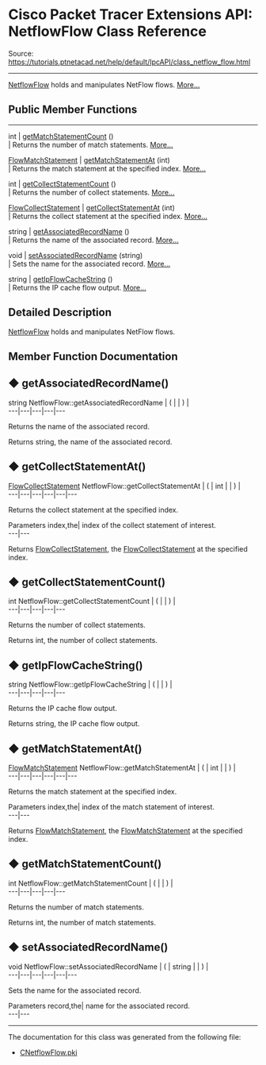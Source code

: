# Cisco Packet Tracer Extensions API: NetflowFlow Class Reference

Source: https://tutorials.ptnetacad.net/help/default/IpcAPI/class_netflow_flow.html

---

[NetflowFlow](class_netflow_flow.html "NetflowFlow holds and manipulates NetFlow flows.") holds and manipulates NetFlow flows. [More...](class_netflow_flow.html#details)

##  Public Member Functions  
  
---  
int | [getMatchStatementCount](class_netflow_flow.html#aebba48e87dec7e6cbc1eac7cc0f6e498) ()  
| Returns the number of match statements. [More...](class_netflow_flow.html#aebba48e87dec7e6cbc1eac7cc0f6e498)  
  
[FlowMatchStatement](struct_flow_match_statement.html) | [getMatchStatementAt](class_netflow_flow.html#a6b7319d9bc2bb576d0755d8ba9ea1664) (int)  
| Returns the match statement at the specified index. [More...](class_netflow_flow.html#a6b7319d9bc2bb576d0755d8ba9ea1664)  
  
int | [getCollectStatementCount](class_netflow_flow.html#a4c0fe5e711f168325e6de14fc160913d) ()  
| Returns the number of collect statements. [More...](class_netflow_flow.html#a4c0fe5e711f168325e6de14fc160913d)  
  
[FlowCollectStatement](struct_flow_collect_statement.html) | [getCollectStatementAt](class_netflow_flow.html#a0a1f0ea6c25240fc3447b208af6a91bd) (int)  
| Returns the collect statement at the specified index. [More...](class_netflow_flow.html#a0a1f0ea6c25240fc3447b208af6a91bd)  
  
string | [getAssociatedRecordName](class_netflow_flow.html#ab8024815be8d6c5be1f4a5b82395c508) ()  
| Returns the name of the associated record. [More...](class_netflow_flow.html#ab8024815be8d6c5be1f4a5b82395c508)  
  
void | [setAssociatedRecordName](class_netflow_flow.html#a785b872624a48f75dd787de6b652e388) (string)  
| Sets the name for the associated record. [More...](class_netflow_flow.html#a785b872624a48f75dd787de6b652e388)  
  
string | [getIpFlowCacheString](class_netflow_flow.html#a742ff913d34c6158a75f9327ac7c791f) ()  
| Returns the IP cache flow output. [More...](class_netflow_flow.html#a742ff913d34c6158a75f9327ac7c791f)  
  
  
## Detailed Description

[NetflowFlow](class_netflow_flow.html "NetflowFlow holds and manipulates NetFlow flows.") holds and manipulates NetFlow flows. 

## Member Function Documentation

## ◆ getAssociatedRecordName()

string NetflowFlow::getAssociatedRecordName  | ( | | ) |   
---|---|---|---|---  
  
Returns the name of the associated record. 

Returns
    string, the name of the associated record. 

## ◆ getCollectStatementAt()

[FlowCollectStatement](struct_flow_collect_statement.html) NetflowFlow::getCollectStatementAt  | ( | int  | | ) |   
---|---|---|---|---|---  
  
Returns the collect statement at the specified index. 

Parameters
     index,the| index of the collect statement of interest.  
---|---  
  
Returns
    [FlowCollectStatement](struct_flow_collect_statement.html "FlowCollectStatement structure."), the [FlowCollectStatement](struct_flow_collect_statement.html "FlowCollectStatement structure.") at the specified index. 

## ◆ getCollectStatementCount()

int NetflowFlow::getCollectStatementCount  | ( | | ) |   
---|---|---|---|---  
  
Returns the number of collect statements. 

Returns
    int, the number of collect statements. 

## ◆ getIpFlowCacheString()

string NetflowFlow::getIpFlowCacheString  | ( | | ) |   
---|---|---|---|---  
  
Returns the IP cache flow output. 

Returns
    string, the IP cache flow output. 

## ◆ getMatchStatementAt()

[FlowMatchStatement](struct_flow_match_statement.html) NetflowFlow::getMatchStatementAt  | ( | int  | | ) |   
---|---|---|---|---|---  
  
Returns the match statement at the specified index. 

Parameters
     index,the| index of the match statement of interest.  
---|---  
  
Returns
    [FlowMatchStatement](struct_flow_match_statement.html "FlowMatchStatement structure."), the [FlowMatchStatement](struct_flow_match_statement.html "FlowMatchStatement structure.") at the specified index. 

## ◆ getMatchStatementCount()

int NetflowFlow::getMatchStatementCount  | ( | | ) |   
---|---|---|---|---  
  
Returns the number of match statements. 

Returns
    int, the number of match statements. 

## ◆ setAssociatedRecordName()

void NetflowFlow::setAssociatedRecordName  | ( | string  | | ) |   
---|---|---|---|---|---  
  
Sets the name for the associated record. 

Parameters
     record,the| name for the associated record.   
---|---  
  
* * *

The documentation for this class was generated from the following file:

  * [CNetflowFlow.pki](_c_netflow_flow_8pki.html)


